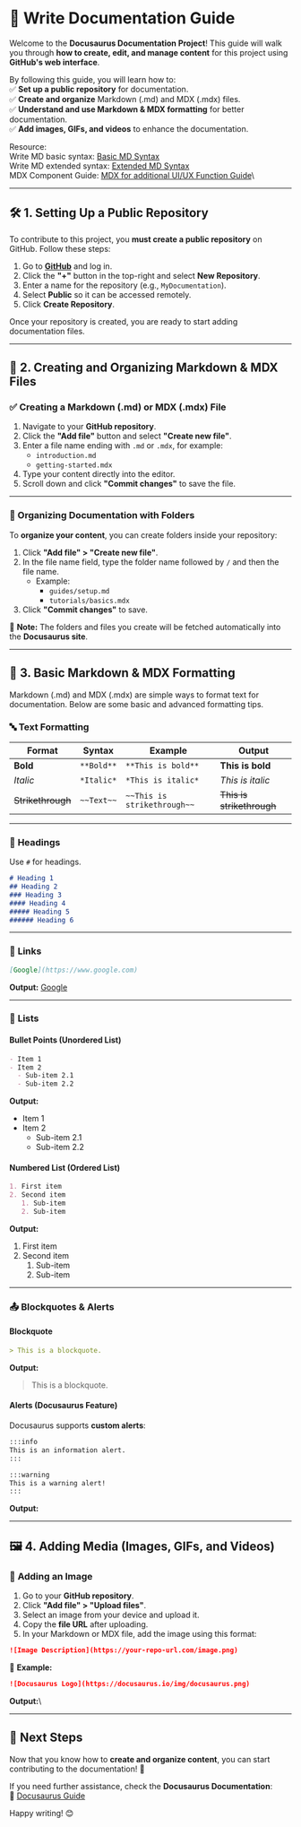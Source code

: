 # 📖 Write Documentation Guide

Welcome to the **Docusaurus Documentation Project**! This guide will walk you through **how to create, edit, and manage content** for this project using **GitHub's web interface**.

By following this guide, you will learn how to:\
✅ **Set up a public repository** for documentation.\
✅ **Create and organize** Markdown (.md) and MDX (.mdx) files.\
✅ **Understand and use Markdown & MDX formatting** for better documentation.\
✅ **Add images, GIFs, and videos** to enhance the documentation.

Resource:\
Write MD basic syntax: [Basic MD Syntax](https://www.markdownguide.org/basic-syntax/)\
Write MD extended syntax: [Extended MD Syntax](https://www.markdownguide.org/extended-syntax/)\
MDX Component Guide: [MDX for additional UI/UX Function Guide](https://mdxjs.com/guides/)\

---

## 🛠 1. Setting Up a Public Repository

To contribute to this project, you **must create a public repository** on GitHub. Follow these steps:

1. Go to **[GitHub](https://github.com/)** and log in.
2. Click the **"+"** button in the top-right and select **New Repository**.
3. Enter a name for the repository (e.g., `MyDocumentation`).
4. Select **Public** so it can be accessed remotely.
5. Click **Create Repository**.

Once your repository is created, you are ready to start adding documentation files.

---

## 📂 2. Creating and Organizing Markdown & MDX Files

### ✅ Creating a Markdown (.md) or MDX (.mdx) File

1. Navigate to your **GitHub repository**.
2. Click the **"Add file"** button and select **"Create new file"**.
3. Enter a file name ending with `.md` or `.mdx`, for example:
   - `introduction.md`
   - `getting-started.mdx`
4. Type your content directly into the editor.
5. Scroll down and click **"Commit changes"** to save the file.

---

### 📁 Organizing Documentation with Folders

To **organize your content**, you can create folders inside your repository:

1. Click **"Add file" > "Create new file"**.
2. In the file name field, type the folder name followed by `/` and then the file name.
   - Example:
     - `guides/setup.md`
     - `tutorials/basics.mdx`
3. Click **"Commit changes"** to save.

🔹 **Note:** The folders and files you create will be fetched automatically into the **Docusaurus site**.

---

## 📝 3. Basic Markdown & MDX Formatting

Markdown (.md) and MDX (.mdx) are simple ways to format text for documentation. Below are some basic and advanced formatting tips.

### 🔤 **Text Formatting**

| Format            | Syntax     | Example                     | Output                    |
| ----------------- | ---------- | --------------------------- | ------------------------- |
| **Bold**          | `**Bold**` | `**This is bold**`          | **This is bold**          |
| *Italic*          | `*Italic*` | `*This is italic*`          | *This is italic*          |
| ~~Strikethrough~~ | `~~Text~~` | `~~This is strikethrough~~` | ~~This is strikethrough~~ |

---

### 📑 **Headings**

Use `#` for headings.

```md
# Heading 1  
## Heading 2  
### Heading 3  
#### Heading 4  
##### Heading 5  
###### Heading 6  
```

---

### 🔗 **Links**

```md
[Google](https://www.google.com)
```

**Output:** [Google](https://www.google.com)

---

### 📌 **Lists**

#### **Bullet Points (Unordered List)**

```md
- Item 1  
- Item 2  
  - Sub-item 2.1  
  - Sub-item 2.2  
```

**Output:**

- Item 1
- Item 2
  - Sub-item 2.1
  - Sub-item 2.2

#### **Numbered List (Ordered List)**

```md
1. First item  
2. Second item  
   1. Sub-item  
   2. Sub-item  
```

**Output:**

1. First item
2. Second item
   1. Sub-item
   2. Sub-item

---

### 📤 **Blockquotes & Alerts**

#### **Blockquote**

```md
> This is a blockquote.
```

**Output:**

> This is a blockquote.

#### **Alerts (Docusaurus Feature)**

Docusaurus supports **custom alerts**:

```md
:::info  
This is an information alert.  
:::  

:::warning  
This is a warning alert!  
:::  
```

**Output:**

---

## 🖼️ 4. Adding Media (Images, GIFs, and Videos)

### 📸 **Adding an Image**

1. Go to your **GitHub repository**.
2. Click **"Add file" > "Upload files"**.
3. Select an image from your device and upload it.
4. Copy the **file URL** after uploading.
5. In your Markdown or MDX file, add the image using this format:

```md
![Image Description](https://your-repo-url.com/image.png)
```

🔹 **Example:**

```md
![Docusaurus Logo](https://docusaurus.io/img/docusaurus.png)
```

**Output:**\


---

## 🎯 Next Steps

Now that you know how to **create and organize content**, you can start contributing to the documentation! 🚀

If you need further assistance, check the **Docusaurus Documentation**:\
🔗 [Docusaurus Guide](https://docusaurus.io/docs)

Happy writing! 😊

